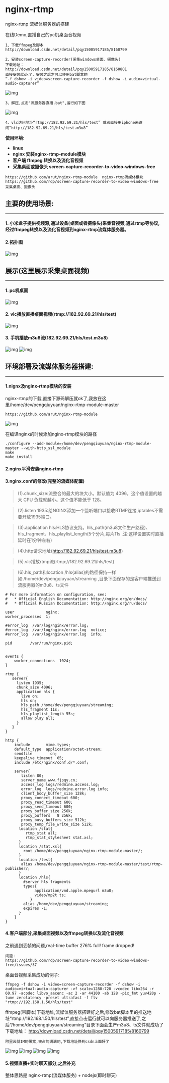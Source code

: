 nginx-rtmp
==========

nginx-rtmp 流媒体服务器的搭建 

在线Demo,直播自己的pc机桌面音视频
```
1、下载ffmpeg及脚本
http://download.csdn.net/detail/pqy15005917185/8160799
```
```
2、安装screen-capture-recorder(采集windows桌面、摄像头)
下载地址：
http://download.csdn.net/detail/pqy15005917185/8160801
直接安装就ok了，安装之后才可以使用bat脚本的
“-f dshow -i video=screen-capture-recorder -f dshow -i audio=virtual-audio-capturer”
```
![img](http://182.92.69.21/images/nginx-rtmp/10.png)
```
3、解压,点击"流服务器直播.bat",运行如下图
```
![img](http://182.92.69.21/images/nginx-rtmp/7.png)
```
4、vlc访问地址“rtmp://182.92.69.21/hls/test” 或者直接用iphone来访问“http://182.92.69.21/hls/test.m3u8”
```

**使用环境:**

- **linux**
- **nginx 安装nginx-rtmp-module模块**
- **客户端 ffmpeg 转换以及流化音视频**
- **采集桌面或摄像头 screen-capture-recorder-to-video-windows-free**

```
https://github.com/arut/nginx-rtmp-module  nginx-rtmp流媒体模块
https://github.com/rdp/screen-capture-recorder-to-video-windows-free  采集桌面、摄像头
```

## 主要的使用场景:
---
#### 1. 小米盒子提供视频源,通过设备(桌面或者摄像头)采集音视频,通过rtmp等协议,经过ffmpeg转换以及流化音视频到nginx-rtmp流媒体服务器。
#### 2.拓扑图
![img](http://182.92.69.21/images/nginx-rtmp/5.png)
## 展示(这里展示采集桌面视频)
---
#### 1. pc机桌面
![img](http://182.92.69.21/images/nginx-rtmp/1.png)
#### 2. vlc播放直播桌面视频(rtmp://182.92.69.21/hls/test)
![img](http://182.92.69.21/images/nginx-rtmp/2.png)
#### 3. 手机播放m3u8流(182.92.69.21/hls/test.m3u8)
![img](http://182.92.69.21/images/nginx-rtmp/3.PNG)
![img](http://182.92.69.21/images/nginx-rtmp/4.PNG)

## 环境部署及流媒体服务器搭建:
---	
#### 1.nignx及nginx-rtmp模块的安装
nginx-rtmp的下载,直接下源码解压就ok了,我放在这里/home/dev/pengqiuyuan/nginx-rtmp-module-master 
```
https://github.com/arut/nginx-rtmp-module
```
![img](http://182.92.69.21/images/nginx-rtmp/6.png)

在编译nginx的时候添加nginx-rtmp模块的路径
```
./configure --add-module=/home/dev/pengqiuyuan/nginx-rtmp-module-master --with-http_ssl_module
make
make install
```
#### 2.nginx平滑安装nginx-rtmp

#### 3.nginx.conf的修改(完整的流媒体配置)
> (1).chunk_size:流整合的最大的块大小。默认值为 4096。这个值设置的越大 CPU 负载就越小。这个值不能低于 128。

> (2).listen 1935:给NGINX添加一个监听端口以接收RTMP连接,iptables不需要开放1935端口。

> (3).application hls:HLS协议支持。hls_path(m3u8文件生产路径)、hls_fragment、hls_playlist_length(5个分片,每片11s      .注:这样设置实时直播延时在1分钟左右)

> (4).http请求地址(http://182.92.69.21/hls/test.m3u8)

> (5).vlc播放rtmp流(rtmp://182.92.69.21/hls/test)

> (6).hls_path和location /hls{alias}的路径保持一样如:/home/dev/pengqiuyuan/streaming ,目录下面保存的是客户端推送到流服务器的m3u8、ts文件

```
# For more information on configuration, see:
#   * Official English Documentation: http://nginx.org/en/docs/
#   * Official Russian Documentation: http://nginx.org/ru/docs/

user              nginx;
worker_processes  1;

#error_log  /var/log/nginx/error.log;
#error_log  /var/log/nginx/error.log  notice;
#error_log  /var/log/nginx/error.log  info;

pid        /var/run/nginx.pid;


events {
    worker_connections  1024;
}

rtmp {
   server{
     listen 1935;
     chunk_size 4096;
     application hls { 
       live on;  
       hls on;  
       hls_path /home/dev/pengqiuyuan/streaming;  
       hls_fragment 11s;
       hls_playlist_length 55s;
       allow play all;
     }
   }
}

http {
    include       mime.types;
    default_type  application/octet-stream;
    sendfile        on;
    keepalive_timeout  65;
    include /etc/nginx/conf.d/*.conf;

    server{
       listen 80;
       server_name www.fjpqy.cn;
       access_log logs/redmine.access.log;
       error_log  logs/redmine.error.log info;
       client_body_buffer_size 128k;
       proxy_connect_timeout 600;
       proxy_read_timeout 600;
       proxy_send_timeout 600;
       proxy_buffer_size 256k;
       proxy_buffers   8 256k;
       proxy_busy_buffers_size 512k;
       proxy_temp_file_write_size 512k;
      location /stat{
         rtmp_stat all;
         rtmp_stat_stylesheet stat.xsl;
      }
      location /stat.xsl{
        root /home/dev/pengqiuyuan/nginx-rtmp-module-master/;
      }
      location /test{
       alias /home/dev/pengqiuyuan/nginx-rtmp-module-master/test/rtmp-publisher/;
      }
      location /hls{
        #server hls fragments
        types{
             application/vnd.apple.mpegurl m3u8;
             video/mp2t ts;
           }
        alias /home/dev/pengqiuyuan/streaming;
        expires -1;
      }
    }
}

```
#### 4.客户端部分,采集桌面视频以及ffmpeg转换以及流化音视频
之前遇到丢帧的问题,real-time buffer 276% full! frame dropped! 

```
问题：
https://github.com/rdp/screen-capture-recorder-to-video-windows-free/issues/37
```
桌面音视频采集成功的例子:
```
ffmpeg -f dshow -i video=screen-capture-recorder -f dshow -i audio=virtual-audio-capturer -vf scale=1280:720 -vcodec libx264 -r 60.97 -acodec libvo_aacenc -ac 2 -ar 44100 -ab 128 -pix_fmt yuv420p -tune zerolatency -preset ultrafast -f flv "rtmp://192.168.1.50/hls/test"
```
ffmpeg(带脚本)下载地址,流媒体服务器搭建好之后,修改bat脚本里的推送地址“rtmp://192.168.1.50/hls/test”,直接点击运行就可以向服务器推送了,之后“/home/dev/pengqiuyuan/streaming”目录下面会生产m3u8、ts文件就成功了
下载地址：
http://download.csdn.net/detail/pqy15005917185/8160799
```
阿里云就1M的带宽,被占的满满的,下载地址换到csdn上面好了
```
![img](http://182.92.69.21/images/nginx-rtmp/11.png)
![img](http://182.92.69.21/images/nginx-rtmp/7.png)
![img](http://182.92.69.21/images/nginx-rtmp/8.png)
![img](http://182.92.69.21/images/nginx-rtmp/9.png)

#### 5.视频直播+实时聊天部分,之后补充
整体思路是 nginx-rtmp(流媒体服务) + nodejs(即时聊天)
